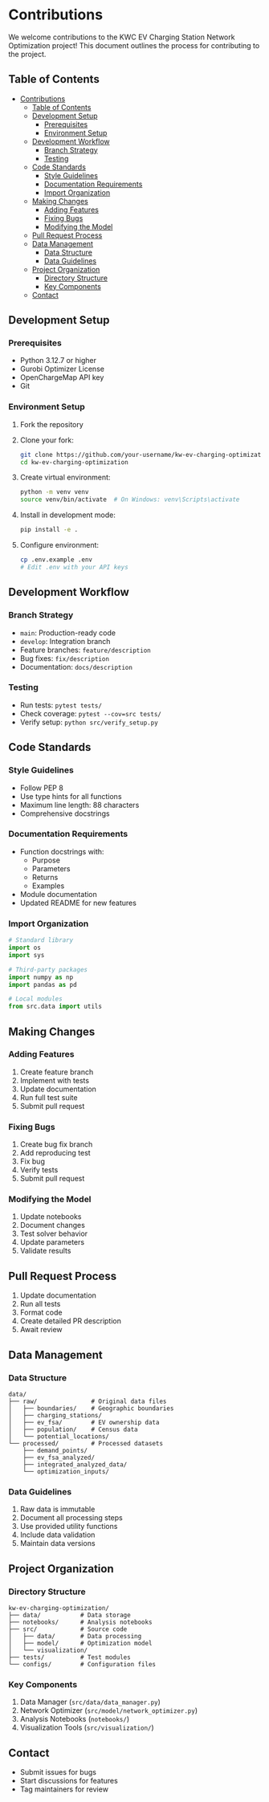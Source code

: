 # Contributions

We welcome contributions to the KWC EV Charging Station Network Optimization project! This document outlines the process for contributing to the project.

## Table of Contents
- [Contributions](#contributions)
  - [Table of Contents](#table-of-contents)
  - [Development Setup](#development-setup)
    - [Prerequisites](#prerequisites)
    - [Environment Setup](#environment-setup)
  - [Development Workflow](#development-workflow)
    - [Branch Strategy](#branch-strategy)
    - [Testing](#testing)
  - [Code Standards](#code-standards)
    - [Style Guidelines](#style-guidelines)
    - [Documentation Requirements](#documentation-requirements)
    - [Import Organization](#import-organization)
  - [Making Changes](#making-changes)
    - [Adding Features](#adding-features)
    - [Fixing Bugs](#fixing-bugs)
    - [Modifying the Model](#modifying-the-model)
  - [Pull Request Process](#pull-request-process)
  - [Data Management](#data-management)
    - [Data Structure](#data-structure)
    - [Data Guidelines](#data-guidelines)
  - [Project Organization](#project-organization)
    - [Directory Structure](#directory-structure)
    - [Key Components](#key-components)
  - [Contact](#contact)

## Development Setup

### Prerequisites
- Python 3.12.7 or higher
- Gurobi Optimizer License
- OpenChargeMap API key
- Git

### Environment Setup
1. Fork the repository
2. Clone your fork:
   ```bash
   git clone https://github.com/your-username/kw-ev-charging-optimization.git
   cd kw-ev-charging-optimization
   ```

3. Create virtual environment:
   ```bash
   python -m venv venv
   source venv/bin/activate  # On Windows: venv\Scripts\activate
   ```

4. Install in development mode:
   ```bash
   pip install -e .
   ```

5. Configure environment:
   ```bash
   cp .env.example .env
   # Edit .env with your API keys
   ```

## Development Workflow

### Branch Strategy
- `main`: Production-ready code
- `develop`: Integration branch
- Feature branches: `feature/description`
- Bug fixes: `fix/description`
- Documentation: `docs/description`

### Testing
- Run tests: `pytest tests/`
- Check coverage: `pytest --cov=src tests/`
- Verify setup: `python src/verify_setup.py`

## Code Standards

### Style Guidelines
- Follow PEP 8
- Use type hints for all functions
- Maximum line length: 88 characters
- Comprehensive docstrings

### Documentation Requirements
- Function docstrings with:
  - Purpose
  - Parameters
  - Returns
  - Examples
- Module documentation
- Updated README for new features

### Import Organization
```python
# Standard library
import os
import sys

# Third-party packages
import numpy as np
import pandas as pd

# Local modules
from src.data import utils
```

## Making Changes

### Adding Features
1. Create feature branch
2. Implement with tests
3. Update documentation
4. Run full test suite
5. Submit pull request

### Fixing Bugs
1. Create bug fix branch
2. Add reproducing test
3. Fix bug
4. Verify tests
5. Submit pull request

### Modifying the Model
1. Update notebooks
2. Document changes
3. Test solver behavior
4. Update parameters
5. Validate results

## Pull Request Process
1. Update documentation
2. Run all tests
3. Format code
4. Create detailed PR description
5. Await review

## Data Management

### Data Structure
```plaintext
data/
├── raw/               # Original data files
│   ├── boundaries/    # Geographic boundaries
│   ├── charging_stations/
│   ├── ev_fsa/        # EV ownership data
│   ├── population/    # Census data
│   └── potential_locations/
└── processed/         # Processed datasets
    ├── demand_points/
    ├── ev_fsa_analyzed/
    ├── integrated_analyzed_data/
    └── optimization_inputs/
```

### Data Guidelines
1. Raw data is immutable
2. Document all processing steps
3. Use provided utility functions
4. Include data validation
5. Maintain data versions

## Project Organization

### Directory Structure
```plaintext
kw-ev-charging-optimization/
├── data/           # Data storage
├── notebooks/      # Analysis notebooks
├── src/            # Source code
│   ├── data/       # Data processing
│   ├── model/      # Optimization model
│   └── visualization/
├── tests/          # Test modules
└── configs/        # Configuration files
```

### Key Components
1. Data Manager (`src/data/data_manager.py`)
2. Network Optimizer (`src/model/network_optimizer.py`)
3. Analysis Notebooks (`notebooks/`)
4. Visualization Tools (`src/visualization/`)

## Contact
- Submit issues for bugs
- Start discussions for features
- Tag maintainers for review
